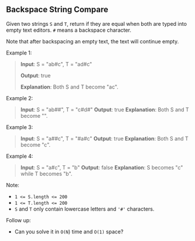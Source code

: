 ## Backspace String Compare

Given two strings `S` and `T`, return if they are equal when both are typed into empty text editors. `#` means a backspace character.

Note that after backspacing an empty text, the text will continue empty.

Example 1:

> **Input**: S = "ab#c", T = "ad#c"
> 
> **Output**: true
> 
> **Explanation**: Both S and T become "ac".

Example 2:

> **Input**: S = "ab##", T = "c#d#"
> **Output**: true
> **Explanation**: Both S and T become "".

Example 3:

> **Input**: S = "a##c", T = "#a#c"
> **Output**: true
> **Explanation**: Both S and T become "c".

Example 4:

> **Input**: S = "a#c", T = "b"
> **Output**: false
> **Explanation**: S becomes "c" while T becomes "b".

Note:

 - `1 <= S.length <= 200`
 - `1 <= T.length <= 200`
 - `S` and `T` only contain lowercase letters and `'#'` characters.

Follow up:

 - Can you solve it in `O(N`) time and `O(1)` space?

